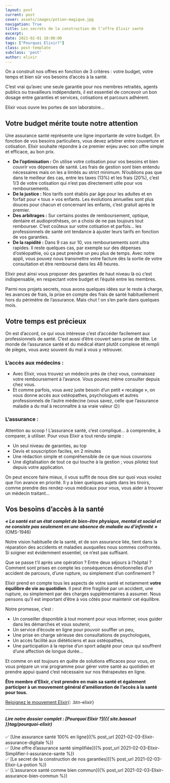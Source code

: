```yaml
---
layout: post
current: post
cover: assets/images/potion-magique.jpg
navigation: True
title: Les secrets de la construction de l’offre Elixir santé
excerpt: 
date: 2021-02-01 10:00:00
tags: ["Pourquoi Elixir?"]
class: post-template
subclass: 'post'
author: elixir
---
```


On a construit nos offres en fonction de 3 critères : votre budget, votre temps et bien sûr vos besoins d’accès à la santé.  

C’est vrai qu’avec une seule garantie pour nos membres retraités, agents publics ou travailleurs indépendants, il est essentiel de concevoir un bon dosage entre garanties et services, cotisations et parcours adhérent.  

Elixir vous ouvre les portes de son laboratoire...  

## Votre budget mérite toute notre attention
Une assurance santé représente une ligne importante de votre budget. En fonction de vos besoins particuliers, vous devez arbitrer entre couverture et cotisation. Elixir souhaite répondre à ce premier enjeu avec son offre simple et efficace, au bon prix.

- **De l’optimisation :** On utilise votre cotisation pour vos besoins et bien couvrir vos dépenses de santé. Les frais de gestion sont bien entendu nécessaires mais on les a limités au strict minimum. N’oublions pas que dans le meilleur des cas, entre les taxes (13%) et les frais (20%), c’est 1/3 de votre cotisation qui n’est pas directement utile pour vos remboursements.  
- **De la justice :** Nos tarifs sont établis par âge pour les adultes et en forfait pour « tous » vos enfants. Les évolutions annuelles sont plus douces pour chacun et concernant les enfants, c’est gratuit après le premier. 
- **Des arbitrages :** Sur certains postes de remboursement, optique, dentaire et audioprothèses, on a choisi de ne pas toujours tout rembourser. C’est coûteux sur votre cotisation et parfois... les professionnels de santé ont tendance à ajuster leurs tarifs en fonction de vos garanties.  
- **De la rapidité :** Dans 9 cas sur 10, vos remboursements sont ultra rapides. Il reste quelques cas, par exemple sur des dépenses d’ostéopathie, où ça peut prendre un peu plus de temps. Avec notre appli, vous pouvez nous transmettre votre facture dès la sortie de votre consultation et être remboursé dans les 48 heures.  

Elixir peut ainsi vous proposer des garanties de haut niveau là où c’est indispensable, en respectant votre budget et l’équité entre les membres.   

Parmi nos projets secrets, nous avons quelques idées sur le reste à charge, les avances de frais, la prise en compte des frais de santé habituellement hors du périmètre de l’assurance. Mais chut ! on s’en parle dans quelques mois.  
## Votre temps est précieux
On est d’accord, ce qui vous intéresse c’est d’accéder facilement aux professionnels de santé. C’est aussi d’être couvert sans prise de tête. 
Le monde de l’assurance santé et du médical étant plutôt complexe et rempli de pièges, vous avez souvent du mal à vous y retrouver. 

### L’accès aux médecins :  
-	Avec Elixir, vous trouvez un médecin près de chez vous, connaissez votre remboursement à l’avance. Vous pouvez même consulter depuis chez vous. 
-	Et comme parfois, vous avez juste besoin d’un petit « recalage », on vous donne accès aux ostéopathes, psychologues et autres professionnels de l’autre médecine (vous savez, celle que l’assurance maladie a du mal à reconnaître à sa vraie valeur 😉)

### L’assurance :
Attention au scoop ! L’assurance santé, c’est compliqué... à comprendre, à comparer, à utiliser. Pour vous Elixir a tout rendu simple :  
-	Un seul niveau de garanties, au top  
-	Devis et souscription faciles, en 2 minutes  
-	Une rédaction simple et compréhensible de ce que nous couvrons  
-	Une digitalisation de tout ce qui touche à la gestion ; vous pilotez tout depuis votre application.

On peut encore faire mieux, il vous suffit de nous dire sur quoi vous voulez que l’on avance en priorité. Il y a bien quelques sujets dans les tiroirs, comme prendre des rendez-vous médicaux pour vous, vous aider à trouver un médecin traitant...

## Vos besoins d’accès à la santé

***« La santé est un état complet de bien-être physique, mental et social et ne consiste pas seulement en une absence de maladie ou d’infirmité »*** (OMS-1946)

Notre vision habituelle de la santé, et de son assurance liée, tient dans la réparation des accidents et maladies auxquelles nous sommes confrontés. Si soigner est évidemment essentiel, ce n’est pas suffisant.  

Que se passe t’il après une opération ? Entre deux séjours à l’hôpital ? Comment sont prises en compte les conséquences émotionnelles d’un accident de parcours, d’une rupture, ou simplement d’un confinement ?  

Elixir prend en compte tous les aspects de votre santé et notamment **votre équilibre de vie au quotidien**. Il peut être fragilisé par un accident, une rupture, ou simplement par des charges supplémentaires à assumer. Nous pensons qu’il est important d’être à vos côtés pour maintenir cet équilibre.

Notre promesse, c’est : 
-	Un conseiller disponible à tout moment pour vous informer, vous guider dans les démarches et vous soutenir,
-	Un service d’écoute en ligne pour pouvoir souffler un peu,
-	Une prise en charge sérieuse des consultations de psychologues,
-	Un accès facilité aux diététiciens et aux ostéopathes,
-	Une participation à la reprise d’un sport adapté pour ceux qui souffrent d’une affection de longue durée...

Et comme on est toujours en quête de solutions efficaces pour vous, on vous prépare un vrai programme pour gérer votre santé au quotidien et prendre appui quand c’est nécessaire sur nos thérapeutes en ligne.

**Être membre d’Elixir, c’est prendre en main sa santé et également participer à un mouvement général d’amélioration de l’accès à la santé pour tous.**

[Rejoignez le mouvement Elixir](https://elixir-sante.fr/){: .btn-elixir}


---

##### Lire notre dossier complet : [Pourquoi Elixir ?]({{ site.baseurl }}tag/pourquoi-elixir)

✅ [Une assurance santé 100% en ligne]({% post_url 2021-02-03-Elixir-assurance-digitale %})  
✅ [Une offre d’assurance santé simplifiée]({% post_url 2021-02-03-Elixir-Simplifier-l-assurance-sante %})  
✅ [Le secret de la construction de nos garanties]({% post_url 2021-02-03-Elixir-La-potion %})  
✅ [L’assurance santé comme bien commun]({% post_url 2021-02-03-Elixir-assurance-bien-commun %})  
